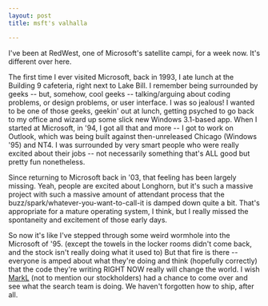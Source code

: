 ```yaml
---
layout: post
title: msft's valhalla

---
```

I've been at RedWest, one of Microsoft's satellite campi, for a week now. It's different over here.  
  
The first time I ever visited Microsoft, back in 1993, I ate lunch at the Building 9 cafeteria, right next to Lake Bill. I remember being surrounded by geeks -- but, somehow, cool geeks -- talking/arguing about coding problems, or design problems, or user interface. I was so jealous\! I wanted to be one of those geeks, geekin' out at lunch, getting psyched to go back to my office and wizard up some slick new Windows 3.1-based app. When I started at Microsoft, in '94, I got all that and more -- I got to work on Outlook, which was being built against then-unreleased Chicago \(Windows '95\) and NT4. I was surrounded by very smart people who were really excited about their jobs -- not necessarily something that's ALL good but pretty fun nonetheless.  
  
Since returning to Microsoft back in '03, that feeling has been largely missing. Yeah, people are excited about Longhorn, but it's such a massive project with such a massive amount of attendant process that the buzz/spark/whatever-you-want-to-call-it is damped down quite a bit. That's appropriate for a mature operating system, I think, but I really missed the spontaneity and excitement of those early days.  
  
So now it's like I've stepped through some weird wormhole into the Microsoft of '95. \(except the towels in the locker rooms didn't come back, and the stock isn't really doing what it used to\) But that fire is there -- everyone is amped about what they're doing and think \(hopefully correctly\) that the code they're writing RIGHT NOW really will change the world. I wish [MarkL](http://mark-lucovsky.blogspot.com/) \(not to mention our stockholders\) had a chance to come over and see what the search team is doing. We haven't forgotten how to ship, after all.
